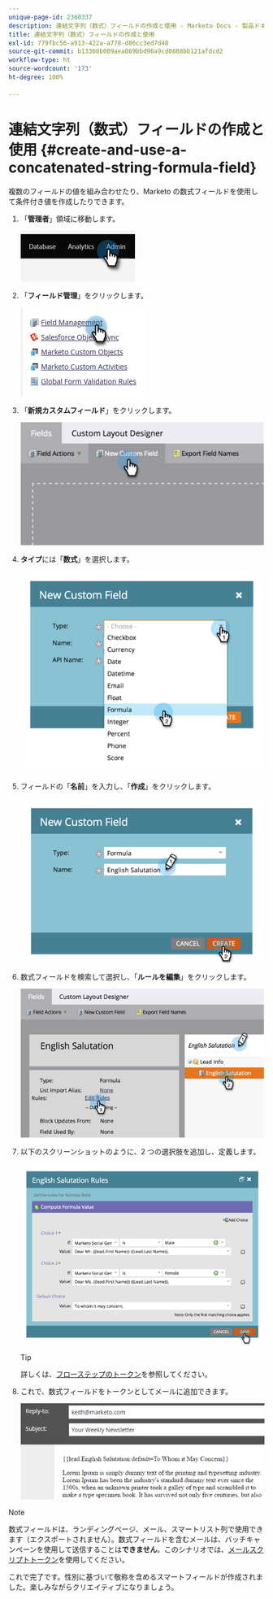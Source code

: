 ```yaml
---
unique-page-id: 2360337
description: 連結文字列（数式）フィールドの作成と使用 - Marketo Docs - 製品ドキュメント
title: 連結文字列（数式）フィールドの作成と使用
exl-id: 779fbc56-a913-422a-a778-d86cc3ed7d48
source-git-commit: b13360b009aea869bbd96a9cd0888bb121afdcd2
workflow-type: ht
source-wordcount: '173'
ht-degree: 100%

---
```


# 連結文字列（数式）フィールドの作成と使用 {#create-and-use-a-concatenated-string-formula-field}

複数のフィールドの値を組み合わせたり、Marketo の数式フィールドを使用して条件付き値を作成したりできます。

1. 「**管理者**」領域に移動します。

   ![](assets/create-and-use-a-concatenated-string-formula-field-1.png)

1. 「**フィールド管理**」をクリックします。

   ![](assets/create-and-use-a-concatenated-string-formula-field-2.png)

1. 「**新規カスタムフィールド**」をクリックします。

   ![](assets/create-and-use-a-concatenated-string-formula-field-3.png)

1. **タイプ**&#x200B;には「**数式**」を選択します。

   ![](assets/create-and-use-a-concatenated-string-formula-field-4.png)

1. フィールドの「**名前**」を入力し、「**作成**」をクリックします。

   ![](assets/create-and-use-a-concatenated-string-formula-field-5.png)

1. 数式フィールドを検索して選択し、「**ルールを編集**」をクリックします。

   ![](assets/create-and-use-a-concatenated-string-formula-field-6.png)

1. 以下のスクリーンショットのように、2 つの選択肢を追加し、定義します。

   ![](assets/create-and-use-a-concatenated-string-formula-field-7.png)

   >[!TIP]
   >
   >詳しくは、[フローステップのトークン](/help/marketo/product-docs/core-marketo-concepts/smart-campaigns/flow-actions/use-tokens-in-flow-steps.md)を参照してください。

1. これで、数式フィールドをトークンとしてメールに追加できます。

   ![](assets/create-and-use-a-concatenated-string-formula-field-8.png)

>[!NOTE]
>
>数式フィールドは、ランディングページ、メール、スマートリスト列で使用できます（エクスポートされません）。数式フィールドを含むメールは、バッチキャンペーンを使用して送信することは&#x200B;**できません**。このシナリオでは、[メールスクリプトトークン](/help/marketo/product-docs/email-marketing/general/using-tokens/create-an-email-script-token.md)を使用してください。

これで完了です。性別に基づいて敬称を含めるスマートフィールドが作成されました。楽しみながらクリエイティブになりましょう。
